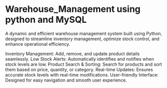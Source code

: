 # Warehouse_Management using python and MySQL
A dynamic and efficient warehouse management system built using Python, designed to streamline inventory management, optimize stock control, and enhance operational efficiency.

 Inventory Management: Add, remove, and update product details seamlessly.
 Low Stock Alerts: Automatically identifies and notifies when stock levels are low.
 Product Search & Sorting: Search for products and sort them based on price, quantity, or category.
 Real-time Updates: Ensures accurate stock levels with real-time modifications.
 User-friendly Interface: Designed for easy navigation and smooth user experience.
